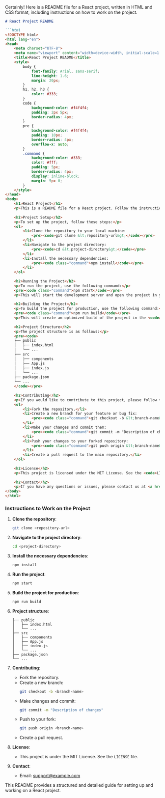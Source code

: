 Certainly! Here is a README file for a React project, written in HTML and CSS format, including instructions on how to work on the project.

```markdown
# React Project README

```html
<!DOCTYPE html>
<html lang="en">
<head>
    <meta charset="UTF-8">
    <meta name="viewport" content="width=device-width, initial-scale=1.0">
    <title>React Project README</title>
    <style>
        body {
            font-family: Arial, sans-serif;
            line-height: 1.6;
            margin: 20px;
        }
        h1, h2, h3 {
            color: #333;
        }
        code {
            background-color: #f4f4f4;
            padding: 2px 5px;
            border-radius: 4px;
        }
        pre {
            background-color: #f4f4f4;
            padding: 10px;
            border-radius: 4px;
            overflow-x: auto;
        }
        .command {
            background-color: #333;
            color: #fff;
            padding: 5px;
            border-radius: 4px;
            display: inline-block;
            margin: 5px 0;
        }
    </style>
</head>
<body>
    <h1>React Project</h1>
    <p>This is a README file for a React project. Follow the instructions below to set up and work on the project.</p>
    
    <h2>Project Setup</h2>
    <p>To set up the project, follow these steps:</p>
    <ol>
        <li>Clone the repository to your local machine:
            <pre><code>git clone &lt;repository-url&gt;</code></pre>
        </li>
        <li>Navigate to the project directory:
            <pre><code>cd &lt;project-directory&gt;</code></pre>
        </li>
        <li>Install the necessary dependencies:
            <pre><code class="command">npm install</code></pre>
        </li>
    </ol>
    
    <h2>Running the Project</h2>
    <p>To run the project, use the following command:</p>
    <pre><code class="command">npm start</code></pre>
    <p>This will start the development server and open the project in your default web browser.</p>
    
    <h2>Building the Project</h2>
    <p>To build the project for production, use the following command:</p>
    <pre><code class="command">npm run build</code></pre>
    <p>This will create an optimized build of the project in the <code>build</code> directory.</p>
    
    <h2>Project Structure</h2>
    <p>The project structure is as follows:</p>
    <pre><code>
    ├── public
    │   ├── index.html
    │   └── ...
    ├── src
    │   ├── components
    │   ├── App.js
    │   ├── index.js
    │   └── ...
    ├── package.json
    └── ...
    </code></pre>
    
    <h2>Contributing</h2>
    <p>If you would like to contribute to this project, please follow these steps:</p>
    <ol>
        <li>Fork the repository.</li>
        <li>Create a new branch for your feature or bug fix:
            <pre><code class="command">git checkout -b &lt;branch-name&gt;</code></pre>
        </li>
        <li>Make your changes and commit them:
            <pre><code class="command">git commit -m "Description of changes"</code></pre>
        </li>
        <li>Push your changes to your forked repository:
            <pre><code class="command">git push origin &lt;branch-name&gt;</code></pre>
        </li>
        <li>Create a pull request to the main repository.</li>
    </ol>
    
    <h2>License</h2>
    <p>This project is licensed under the MIT License. See the <code>LICENSE</code> file for more details.</p>
    
    <h2>Contact</h2>
    <p>If you have any questions or issues, please contact us at <a href="mailto:support@example.com">support@example.com</a>.</p>
</body>
</html>
```

### Instructions to Work on the Project

1. **Clone the repository**:
    ```sh
    git clone <repository-url>
    ```

2. **Navigate to the project directory**:
    ```sh
    cd <project-directory>
    ```

3. **Install the necessary dependencies**:
    ```sh
    npm install
    ```

4. **Run the project**:
    ```sh
    npm start
    ```

5. **Build the project for production**:
    ```sh
    npm run build
    ```

6. **Project structure**:
    ```
    ├── public
    │   ├── index.html
    │   └── ...
    ├── src
    │   ├── components
    │   ├── App.js
    │   ├── index.js
    │   └── ...
    ├── package.json
    └── ...
    ```

7. **Contributing**:
    - Fork the repository.
    - Create a new branch:
        ```sh
        git checkout -b <branch-name>
        ```
    - Make changes and commit:
        ```sh
        git commit -m "Description of changes"
        ```
    - Push to your fork:
        ```sh
        git push origin <branch-name>
        ```
    - Create a pull request.

8. **License**:
    - This project is under the MIT License. See the `LICENSE` file.

9. **Contact**:
    - Email: [support@example.com](mailto:support@example.com)

This README provides a structured and detailed guide for setting up and working on a React project.
